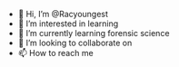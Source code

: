 - 👋 Hi, I’m @Racyoungest
- 👀 I’m interested in learning
- 🌱 I’m currently learning forensic science
- 💞️ I’m looking to collaborate on
- 📫 How to reach me

<!---
Racyoungest/Racyoungest is a ✨ special ✨ repository because its `README.md` (this file) appears on your GitHub profile.
You can click the Preview link to take a look at your changes.
--->
